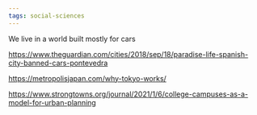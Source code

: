 ```yaml
---
tags: social-sciences 
---
```


We live in a world built mostly for cars 

<https://www.theguardian.com/cities/2018/sep/18/paradise-life-spanish-city-banned-cars-pontevedra>

<https://metropolisjapan.com/why-tokyo-works/>

<https://www.strongtowns.org/journal/2021/1/6/college-campuses-as-a-model-for-urban-planning>
